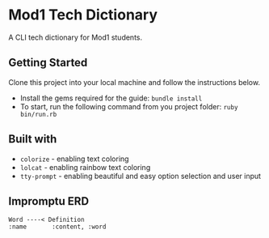 # Mod1 Tech Dictionary

A CLI tech dictionary for Mod1 students.

## Getting Started
Clone this project into your local machine and follow the instructions below.
- Install the gems required for the guide: `bundle install`
- To start, run the following command from you project folder: `ruby bin/run.rb`

## Built with
- `colorize` - enabling text coloring
- `lolcat` - enabling rainbow text coloring
- `tty-prompt` - enabling beautiful and easy option selection and user input

## Impromptu ERD

```
Word ----< Definition
:name       :content, :word
```